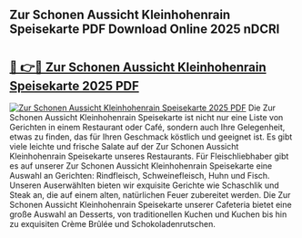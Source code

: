 ## Zur Schonen Aussicht Kleinhohenrain Speisekarte PDF Download Online 2025 nDCRl

# <h2><a href="http://gccqkag.nevu.top/?p=Zur+Schonen+Aussicht+Kleinhohenrain+Speisekarte">🔗 👉🔴 Zur Schonen Aussicht Kleinhohenrain Speisekarte 2025 PDF</a></h2>

[![Zur Schonen Aussicht Kleinhohenrain Speisekarte 2025 PDF](https://i.imgur.com/dBaPXMq.png)](http://gccqkag.nevu.top/?p=Zur+Schonen+Aussicht+Kleinhohenrain+Speisekarte)
Die Zur Schonen Aussicht Kleinhohenrain Speisekarte ist nicht nur eine Liste von Gerichten in einem Restaurant oder Café, sondern auch Ihre Gelegenheit, etwas zu finden, das für Ihren Geschmack köstlich und geeignet ist. Es gibt viele leichte und frische Salate auf der Zur Schonen Aussicht Kleinhohenrain Speisekarte unseres Restaurants. Für Fleischliebhaber gibt es auf unserer Zur Schonen Aussicht Kleinhohenrain Speisekarte eine Auswahl an Gerichten: Rindfleisch, Schweinefleisch, Huhn und Fisch. Unseren Auserwählten bieten wir exquisite Gerichte wie Schaschlik und Steak an, die auf einem alten, natürlichen Feuer zubereitet werden. Die Zur Schonen Aussicht Kleinhohenrain Speisekarte unserer Cafeteria bietet eine große Auswahl an Desserts, von traditionellen Kuchen und Kuchen bis hin zu exquisiten Crème Brûlée und Schokoladenrutschen.

